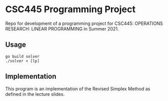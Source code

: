 # CSC445 Programming Project 

Repo for development of a programming project for CSC445: OPERATIONS RESEARCH: LINEAR PROGRAMMING in Summer 2021.

## Usage
`go build solver`  
`./solver < [lp]`

## Implementation
This program is an implementation of the Revised Simplex Method as defined in the lecture slides.